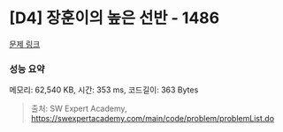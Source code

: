# [D4] 장훈이의 높은 선반 - 1486 

[문제 링크](https://swexpertacademy.com/main/code/problem/problemDetail.do?contestProbId=AV2b7Yf6ABcBBASw) 

### 성능 요약

메모리: 62,540 KB, 시간: 353 ms, 코드길이: 363 Bytes



> 출처: SW Expert Academy, https://swexpertacademy.com/main/code/problem/problemList.do